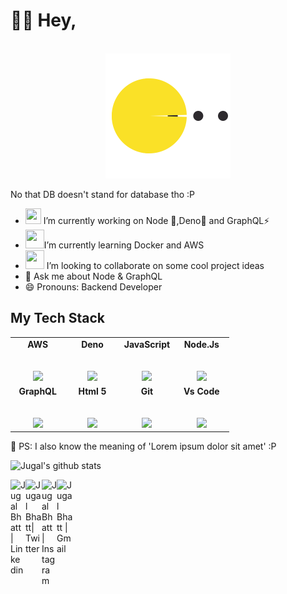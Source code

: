 # 👋🏻 Hey,
<div align="center">
	<br>
	<img src="https://raw.githubusercontent.com/Aniket965/Aniket965/master/pacman.svg?sanitize=true" width="200" height="200">
</div>

No that DB doesn't stand for database tho :P
 
- <img src="https://media3.giphy.com/media/ln7z2eWriiQAllfVcn/giphy.gif" width=25 height=25> I’m currently working on Node 🚀,Deno🦕 and GraphQL⚡<br>
- <img src="https://cdn.svgporn.com/logos/aws.svg" width=30 height=30>I’m currently learning Docker and AWS<br>
- <img src="https://media0.giphy.com/media/pylpD8AoQCf3CQ1oO2/giphy.gif" width=30 height=30> I’m looking to collaborate on some cool project ideas<br>
- 💬 Ask me about Node & GraphQL<br>
- 😄 Pronouns: Backend Developer<br>

## My Tech Stack

<table>
  <tbody>
    <tr valign="top">
      <td width="25%" align="center">
	      <span><strong>AWS</strong></span><br><br><br>
        <img height="64px" src="https://cdn.svgporn.com/logos/aws.svg">
      </td>
      <td width="25%" align="center">
        <span><strong>Deno</strong></span><br><br><br>
        <img height="64px" src="https://github.com/denolib/high-res-deno-logo/blob/master/deno_hr_circle.png">
      </td>
      <td width="25%" align="center">
        <span><strong>JavaScript</strong></span><br><br><br>
        <img height="64px" src="https://cdn.svgporn.com/logos/javascript.svg">
      </td>
      <td width="25%" align="center">
        <span><strong>Node.Js</strong></span><br><br><br>
        <img height="64px" src="https://upload.wikimedia.org/wikipedia/commons/d/d9/Node.js_logo.svg">
      </td>
    </tr>
    <tr valign="top">
      <td width="25%" align="center">
        <span><strong>GraphQL</strong></span><br><br><br>
        <img height="64px" src="https://cdn.svgporn.com/logos/graphql.svg">
      </td>
      <td width="25%" align="center">
        <span><strong>Html 5</strong></span><br><br><br>
        <img height="64px" src="https://cdn.svgporn.com/logos/html-5.svg">
      </td>
      <td width="25%" align="center">
        <span><strong>Git</strong></span><br><br><br>
        <img height="64px" src="https://cdn.svgporn.com/logos/git-icon.svg">
      </td>
      <td width="25%" align="center">
        <span><strong>Vs Code</strong></span><br><br><br>
        <img height="64px" src="https://cdn.svgporn.com/logos/visual-studio-code.svg">
      </td>
    </tr>

  </tbody>
</table>

💨 PS: I also know the meaning of  'Lorem ipsum dolor sit amet' :P

![Jugal's github stats](https://github-readme-stats.vercel.app/api/?username=jugaldb&show_icons=true&title_color=fff&icon_color=79ff97&text_color=9f9f9f&bg_color=151515)
<br>

  <a href="https://in.linkedin.com/in/jugal-bhatt14/">
    <img align="left" alt="Jugal Bhatt | Linkedin" width="24px" src="https://github.com/TheDudeThatCode/TheDudeThatCode/blob/master/Assets/Linkedin.svg" />
  </a>
  <a href="https://twitter.com/jugaldb">
    <img align="left" alt="Jugal Bhatt| Twitter" width="26px" src="https://github.com/TheDudeThatCode/TheDudeThatCode/blob/master/Assets/Twitter.svg" />
  </a>
  <a href="https://www.instagram.com/_jugalbhatt/">
    <img align="left" alt="Jugal Bhatt | Instagram" width="24px" src="https://github.com/TheDudeThatCode/TheDudeThatCode/blob/master/Assets/Instagram.svg" />
  </a>
  <a href="mailto:jugalbhatt3@gmail.com">
    <img align="left" alt="Jugal Bhatt | Gmail" width="26px" src="https://github.com/TheDudeThatCode/TheDudeThatCode/blob/master/Assets/Gmail.svg" />
  </a>

<br><br><br><br>
